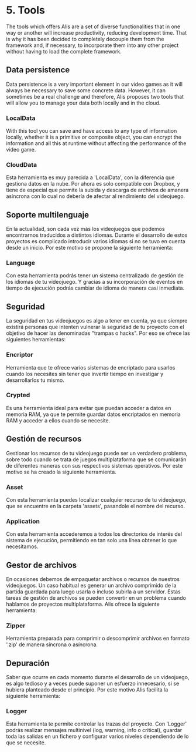 # 5. Tools

The tools which offers Alis are a set of diverse functionalities that in one way or another will increase productivity, reducing development time. That is why it has been decided to completely decouple them from the framework and, if necessary, to incorporate them into any other project without having to load the complete framework.

## Data persistence

Data persistence is a very important element in our video games as it will always be necessary to save some concrete data. However, it can sometimes be a real challenge and therefore, Alis proposes two tools that will allow you to manage your data both locally and in the cloud.

### LocalData

With this tool you can save and have access to any type of information locally, whether it is a primitive or composite object, you can encrypt the information and all this at runtime without affecting the performance of the video game.

### CloudData


Esta herramienta es muy parecida a 'LocalData', con la diferencia que
gestiona datos en la nube. Por ahora es solo compatible con Dropbox, y
tiene de especial que permite la subida y descarga de archivos de
amanera asíncrona con lo cual no debería de afectar al rendimiento del
videojuego.

## Soporte multilenguaje

En la actualidad, son cada vez más los videojuegos que podemos
encontrarnos traducidos a distintos idiomas. Durante el desarrollo de
estos proyectos es complicado introducir varios idiomas si no se tuvo en
cuenta desde un inicio. Por este motivo se propone la siguiente
herramienta:

### Language

Con esta herramienta podrás tener un sistema centralizado de gestión de
los idiomas de tu videojuego. Y gracias a su incorporación de eventos en
tiempo de ejecución podrás cambiar de idioma de manera casi inmediata.

## Seguridad

La seguridad en tus videojuegos es algo a tener en cuenta, ya que
siempre existirá personas que intenten vulnerar la seguridad de tu
proyecto con el objetivo de hacer las denominadas "trampas o hacks". Por
eso se ofrece las siguientes herramientas:

### Encriptor

Herramienta que te ofrece varios sistemas de encriptado para usarlos
cuando los necesites sin tener que invertir tiempo en investigar y
desarrollarlos tu mismo.

### Crypted

Es una herramienta ideal para evitar que puedan acceder a datos en
memoria RAM, ya que te permite guardar datos encriptados en memoria RAM
y acceder a ellos cuando se necesite.

## Gestión de recursos

Gestionar los recursos de tu videojuego puede ser un verdadero problema,
sobre todo cuando se trata de juegos multiplataforma que se comunicarán
de diferentes maneras con sus respectivos sistemas operativos. Por este
motivo se ha creado la siguiente herramienta.

### Asset

Con esta herramienta puedes localizar cualquier recurso de tu
videojuego, que se encuentre en la carpeta 'assets', pasandole el nombre
del recurso.

### Application

Con esta herramienta accederemos a todos los directorios de interés del
sistema de ejecución, permitiendo en tan solo una línea obtener lo que
necesitamos.

## Gestor de archivos

En ocasiones debemos de empaquetar archivos o recursos de nuestros
videojuegos. Un caso habitual es generar un archivo comprimido de la
partida guardada para luego usarla o incluso subirla a un servidor.
Estas tareas de gestión de archivos se pueden convertir en un problema
cuando hablamos de proyectos multiplataforma. Alis ofrece la siguiente
herramienta:

### Zipper

Herramienta preparada para comprimir o descomprimir archivos en formato
'.zip' de manera síncrona o asíncrona.

## Depuración

Saber que ocurre en cada momento durante el desarrollo de un videojuego,
es algo tedioso y a veces puede suponer un esfuerzo innecesario, si se
hubiera planteado desde el principio. Por este motivo Alis facilita la
siguiente herramienta:

### Logger

Esta herramienta te permite controlar las trazas del proyecto. Con
'Logger' podrás realizar mensajes multinivel (log, warning, info o
critical), guardar toda las salidas en un fichero y configurar varios
niveles dependiendo de lo que se necesite.

